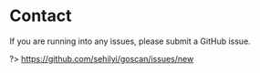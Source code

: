 # Contact

If you are running into any issues, please submit a GitHub issue.

?> https://github.com/sehilyi/goscan/issues/new